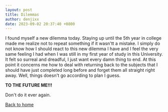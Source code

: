 ```yaml
---
layout: post
title: Dilemmas
author: denjixx
date: 2023-09-02 20:37:40 +0800
---
```


I found myself a new dilemma today. Staying up until the 5th year in college made me realize not to repeat something if it wasn'tt a mistake. I simply do not know how I should react to this new dilemma I have and I feel the very same feeling I had when I was still in my first year of study in this University. It felt so surreal and dreadful, I just want every damn thing to end. At this point it concerns me how to deal with returning back to the subjects that I should have just completed long before and forget them all straight right away. Well, things doesn't go according to plan I guess.

**TO THE FUTURE ME!!!**

Don't do it ever again.

[Back to home](https://denjixx.github.io/blog/)
